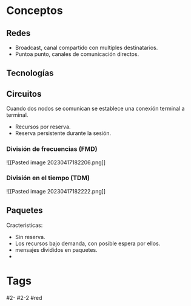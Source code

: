 # Conceptos
## Redes
- Broadcast, canal compartido con multiples destinatarios.
- Puntoa punto, canales de comunicación directos.
## Tecnologías
## Circuitos
Cuando dos nodos se comunican se establece una conexión terminal a terminal.
- Recursos por reserva.
- Reserva persistente durante la sesión.
### División de frecuencias (FMD)
![[Pasted image 20230417182206.png]]
### División en el tiempo (TDM)
![[Pasted image 20230417182222.png]]
## Paquetes
Cracteristicas:
- Sin reserva.
- Los recursos bajo demanda, con posible espera por ellos.
- mensajes divididos en paquetes.
- 
# Tags
#2- 
#2-2 
#red